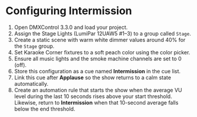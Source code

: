 # Configuring Intermission

1. Open DMXControl 3.3.0 and load your project.
2. Assign the Stage Lights (LumiPar 12UAW5 #1–3) to a group called `Stage`.
3. Create a static scene with warm white dimmer values around 40% for the `Stage` group.
4. Set Karaoke Corner fixtures to a soft peach color using the color picker.
5. Ensure all music lights and the smoke machine channels are set to 0 (off).
6. Store this configuration as a cue named **Intermission** in the cue list.
7. Link this cue after **Applause** so the show returns to a calm state
   automatically.
8. Create an automation rule that starts the show when the
   average VU level during the last 10 seconds rises above your
   start threshold. Likewise, return to **Intermission** when that
   10-second average falls below the end threshold.
